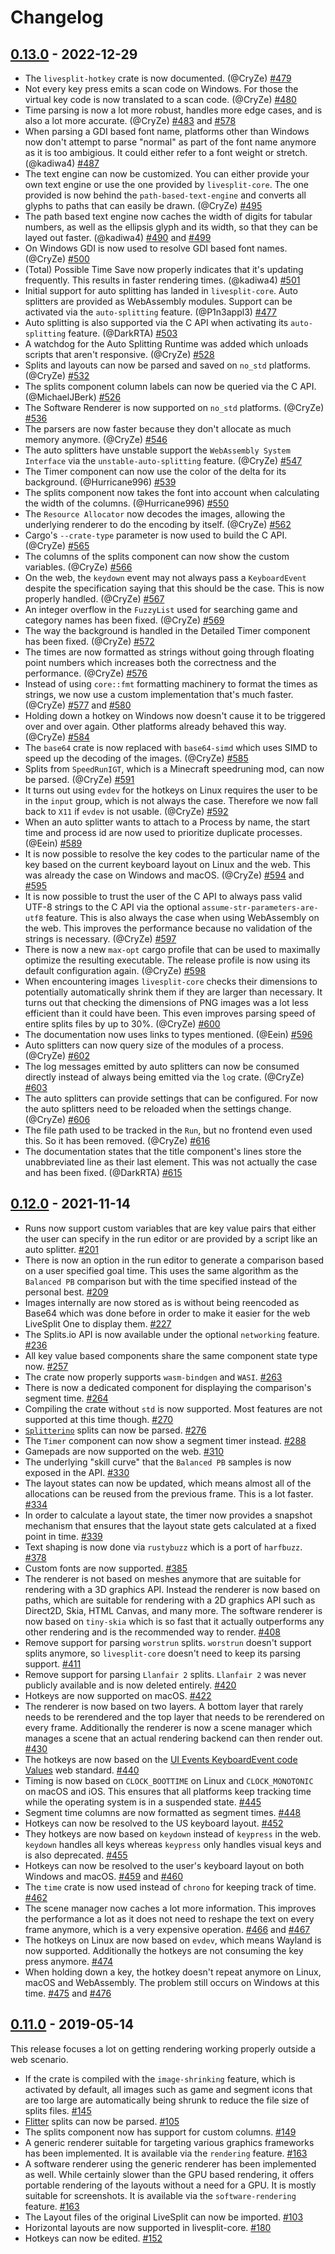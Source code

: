 # Changelog

## [0.13.0] - 2022-12-29

- The `livesplit-hotkey` crate is now documented. (@CryZe)
  [#479](https://github.com/LiveSplit/livesplit-core/pull/479)
- Not every key press emits a scan code on Windows. For those the virtual key
  code is now translated to a scan code. (@CryZe)
  [#480](https://github.com/LiveSplit/livesplit-core/pull/480)
- Time parsing is now a lot more robust, handles more edge cases, and is also a
  lot more accurate. (@CryZe)
  [#483](https://github.com/LiveSplit/livesplit-core/pull/483) and
  [#578](https://github.com/LiveSplit/livesplit-core/pull/578)
- When parsing a GDI based font name, platforms other than Windows now don't
  attempt to parse "normal" as part of the font name anymore as it is too
  ambigious. It could either refer to a font weight or stretch. (@kadiwa4)
  [#487](https://github.com/LiveSplit/livesplit-core/pull/487)
- The text engine can now be customized. You can either provide your own text
  engine or use the one provided by `livesplit-core`. The one provided is now
  behind the `path-based-text-engine` and converts all glyphs to paths that can
  easily be drawn. (@CryZe)
  [#495](https://github.com/LiveSplit/livesplit-core/pull/495)
- The path based text engine now caches the width of digits for tabular numbers,
  as well as the ellipsis glyph and its width, so that they can be layed out
  faster. (@kadiwa4)
  [#490](https://github.com/LiveSplit/livesplit-core/pull/490) and
  [#499](https://github.com/LiveSplit/livesplit-core/pull/499)
- On Windows GDI is now used to resolve GDI based font names. (@CryZe)
  [#500](https://github.com/LiveSplit/livesplit-core/pull/500)
- (Total) Possible Time Save now properly indicates that it's updating
  frequently. This results in faster rendering times. (@kadiwa4)
  [#501](https://github.com/LiveSplit/livesplit-core/pull/501)
- Initial support for auto splitting has landed in `livesplit-core`. Auto
  splitters are provided as WebAssembly modules. Support can be activated via
  the `auto-splitting` feature. (@P1n3appl3)
  [#477](https://github.com/LiveSplit/livesplit-core/pull/477)
- Auto splitting is also supported via the C API when activating its
  `auto-splitting` feature. (@DarkRTA)
  [#503](https://github.com/LiveSplit/livesplit-core/pull/503)
- A watchdog for the Auto Splitting Runtime was added which unloads scripts that
  aren't responsive. (@CryZe)
  [#528](https://github.com/LiveSplit/livesplit-core/pull/528)
- Splits and layouts can now be parsed and saved on `no_std` platforms. (@CryZe)
  [#532](https://github.com/LiveSplit/livesplit-core/pull/532)
- The splits component column labels can now be queried via the C API.
  (@MichaelJBerk) [#526](https://github.com/LiveSplit/livesplit-core/pull/526)
- The Software Renderer is now supported on `no_std` platforms. (@CryZe)
  [#536](https://github.com/LiveSplit/livesplit-core/pull/536)
- The parsers are now faster because they don't allocate as much memory anymore.
  (@CryZe) [#546](https://github.com/LiveSplit/livesplit-core/pull/546)
- The auto splitters have unstable support the `WebAssembly System Interface`
  via the `unstable-auto-splitting` feature. (@CryZe)
  [#547](https://github.com/LiveSplit/livesplit-core/pull/547)
- The Timer component can now use the color of the delta for its background.
  (@Hurricane996) [#539](https://github.com/LiveSplit/livesplit-core/pull/539)
- The splits component now takes the font into account when calculating the
  width of the columns. (@Hurricane996)
  [#550](https://github.com/LiveSplit/livesplit-core/pull/550)
- The `Resource Allocator` now decodes the images, allowing the underlying
  renderer to do the encoding by itself. (@CryZe)
  [#562](https://github.com/LiveSplit/livesplit-core/pull/562)
- Cargo's `--crate-type` parameter is now used to build the C API. (@CryZe)
  [#565](https://github.com/LiveSplit/livesplit-core/pull/565)
- The columns of the splits component can now show the custom variables.
  (@CryZe) [#566](https://github.com/LiveSplit/livesplit-core/pull/566)
- On the web, the `keydown` event may not always pass a `KeyboardEvent` despite
  the specification saying that this should be the case. This is now properly
  handled. (@CryZe) [#567](https://github.com/LiveSplit/livesplit-core/pull/567)
- An integer overflow in the `FuzzyList` used for searching game and category
  names has been fixed. (@CryZe)
  [#569](https://github.com/LiveSplit/livesplit-core/pull/569)
- The way the background is handled in the Detailed Timer component has been
  fixed. (@CryZe) [#572](https://github.com/LiveSplit/livesplit-core/pull/572)
- The times are now formatted as strings without going through floating point
  numbers which increases both the correctness and the performance. (@CryZe)
  [#576](https://github.com/LiveSplit/livesplit-core/pull/576)
- Instead of using `core::fmt` formatting machinery to format the times as
  strings, we now use a custom implementation that's much faster. (@CryZe)
  [#577](https://github.com/LiveSplit/livesplit-core/pull/577) and
  [#580](https://github.com/LiveSplit/livesplit-core/pull/580)
- Holding down a hotkey on Windows now doesn't cause it to be triggered over and
  over again. Other platforms already behaved this way. (@CryZe)
  [#584](https://github.com/LiveSplit/livesplit-core/pull/584)
- The `base64` crate is now replaced with `base64-simd` which uses SIMD to speed
  up the decoding of the images. (@CryZe)
  [#585](https://github.com/LiveSplit/livesplit-core/pull/585)
- Splits from `SpeedRunIGT`, which is a Minecraft speedruning mod, can now be
  parsed. (@CryZe) [#591](https://github.com/LiveSplit/livesplit-core/pull/591)
- It turns out using `evdev` for the hotkeys on Linux requires the user to be in
  the `input` group, which is not always the case. Therefore we now fall back to
  `X11` if `evdev` is not usable. (@CryZe)
  [#592](https://github.com/LiveSplit/livesplit-core/pull/592)
- When an auto splitter wants to attach to a Process by name, the start time and
  process id are now used to prioritize duplicate processes. (@Eein)
  [#589](https://github.com/LiveSplit/livesplit-core/pull/589)
- It is now possible to resolve the key codes to the particular name of the key
  based on the current keyboard layout on Linux and the web. This was already
  the case on Windows and macOS. (@CryZe)
  [#594](https://github.com/LiveSplit/livesplit-core/pull/594) and
  [#595](https://github.com/LiveSplit/livesplit-core/pull/595)
- It is now possible to trust the user of the C API to always pass valid UTF-8
  strings to the C API via the optional `assume-str-parameters-are-utf8`
  feature. This is also always the case when using WebAssembly on the web. This
  improves the performance because no validation of the strings is necessary.
  (@CryZe) [#597](https://github.com/LiveSplit/livesplit-core/pull/597)
- There is now a new `max-opt` cargo profile that can be used to maximally
  optimize the resulting executable. The release profile is now using its
  default configuration again. (@CryZe)
  [#598](https://github.com/LiveSplit/livesplit-core/pull/598)
- When encountering images `livesplit-core` checks their dimensions to
  potentially automatically shrink them if they are larger than necessary. It
  turns out that checking the dimensions of PNG images was a lot less efficient
  than it could have been. This even improves parsing speed of entire splits
  files by up to 30%. (@CryZe)
  [#600](https://github.com/LiveSplit/livesplit-core/pull/600)
- The documentation now uses links to types mentioned. (@Eein)
  [#596](https://github.com/LiveSplit/livesplit-core/pull/596)
- Auto splitters can now query size of the modules of a process. (@CryZe)
  [#602](https://github.com/LiveSplit/livesplit-core/pull/602)
- The log messages emitted by auto splitters can now be consumed directly
  instead of always being emitted via the `log` crate. (@CryZe)
  [#603](https://github.com/LiveSplit/livesplit-core/pull/603)
- The auto splitters can provide settings that can be configured. For now the
  auto splitters need to be reloaded when the settings change. (@CryZe)
  [#606](https://github.com/LiveSplit/livesplit-core/pull/606)
- The file path used to be tracked in the `Run`, but no frontend even used this.
  So it has been removed. (@CryZe)
  [#616](https://github.com/LiveSplit/livesplit-core/pull/616)
- The documentation states that the title component's lines store the
  unabbreviated line as their last element. This was not actually the case and
  has been fixed. (@DarkRTA)
  [#615](https://github.com/LiveSplit/livesplit-core/pull/615)

## [0.12.0] - 2021-11-14

- Runs now support custom variables that are key value pairs that either the
  user can specify in the run editor or are provided by a script like an auto
  splitter. [#201](https://github.com/LiveSplit/livesplit-core/pull/201)
- There is now an option in the run editor to generate a comparison based on a
  user specified goal time. This uses the same algorithm as the `Balanced PB`
  comparison but with the time specified instead of the personal best.
  [#209](https://github.com/LiveSplit/livesplit-core/pull/209)
- Images internally are now stored as is without being reencoded as Base64 which
  was done before in order to make it easier for the web LiveSplit One to
  display them. [#227](https://github.com/LiveSplit/livesplit-core/pull/227)
- The Splits.io API is now available under the optional `networking` feature.
  [#236](https://github.com/LiveSplit/livesplit-core/pull/236)
- All key value based components share the same component state type now.
  [#257](https://github.com/LiveSplit/livesplit-core/pull/257)
- The crate now properly supports `wasm-bindgen` and `WASI`.
  [#263](https://github.com/LiveSplit/livesplit-core/pull/263)
- There is now a dedicated component for displaying the comparison's segment
  time. [#264](https://github.com/LiveSplit/livesplit-core/pull/264)
- Compiling the crate without `std` is now supported. Most features are not
  supported at this time though.
  [#270](https://github.com/LiveSplit/livesplit-core/pull/270)
- [`Splitterino`](https://github.com/prefixaut/splitterino) splits can now be
  parsed. [#276](https://github.com/LiveSplit/livesplit-core/pull/276)
- The `Timer` component can now show a segment timer instead.
  [#288](https://github.com/LiveSplit/livesplit-core/pull/288)
- Gamepads are now supported on the web.
  [#310](https://github.com/LiveSplit/livesplit-core/pull/310)
- The underlying "skill curve" that the `Balanced PB` samples is now exposed in
  the API. [#330](https://github.com/LiveSplit/livesplit-core/pull/330)
- The layout states can now be updated, which means almost all of the
  allocations can be reused from the previous frame. This is a lot faster.
  [#334](https://github.com/LiveSplit/livesplit-core/pull/334)
- In order to calculate a layout state, the timer now provides a snapshot
  mechanism that ensures that the layout state gets calculated at a fixed point
  in time. [#339](https://github.com/LiveSplit/livesplit-core/pull/339)
- Text shaping is now done via `rustybuzz` which is a port of `harfbuzz`.
  [#378](https://github.com/LiveSplit/livesplit-core/pull/378)
- Custom fonts are now supported.
  [#385](https://github.com/LiveSplit/livesplit-core/pull/385)
- The renderer is not based on meshes anymore that are suitable for rendering
  with a 3D graphics API. Instead the renderer is now based on paths, which are
  suitable for rendering with a 2D graphics API such as Direct2D, Skia, HTML
  Canvas, and many more. The software renderer is now based on `tiny-skia` which
  is so fast that it actually outperforms any other rendering and is the
  recommended way to render.
  [#408](https://github.com/LiveSplit/livesplit-core/pull/408)
- Remove support for parsing `worstrun` splits. `worstrun` doesn't support
  splits anymore, so `livesplit-core` doesn't need to keep its parsing support.
  [#411](https://github.com/LiveSplit/livesplit-core/pull/411)
- Remove support for parsing `Llanfair 2` splits. `Llanfair 2` was never
  publicly available and is now deleted entirely.
  [#420](https://github.com/LiveSplit/livesplit-core/pull/420)
- Hotkeys are now supported on macOS.
  [#422](https://github.com/LiveSplit/livesplit-core/pull/422)
- The renderer is now based on two layers. A bottom layer that rarely needs to
  be rerendered and the top layer that needs to be rerendered on every frame.
  Additionally the renderer is now a scene manager which manages a scene that an
  actual rendering backend can then render out.
  [#430](https://github.com/LiveSplit/livesplit-core/pull/430)
- The hotkeys are now based on the [UI Events KeyboardEvent code
  Values](https://www.w3.org/TR/uievents-code/) web standard.
  [#440](https://github.com/LiveSplit/livesplit-core/pull/440)
- Timing is now based on `CLOCK_BOOTTIME` on Linux and `CLOCK_MONOTONIC` on
  macOS and iOS. This ensures that all platforms keep tracking time while the
  operating system is in a suspended state.
  [#445](https://github.com/LiveSplit/livesplit-core/pull/445)
- Segment time columns are now formatted as segment times.
  [#448](https://github.com/LiveSplit/livesplit-core/pull/448)
- Hotkeys can now be resolved to the US keyboard layout.
  [#452](https://github.com/LiveSplit/livesplit-core/pull/452)
- They hotkeys are now based on `keydown` instead of `keypress` in the web.
  `keydown` handles all keys whereas `keypress` only handles visual keys and is
  also deprecated. [#455](https://github.com/LiveSplit/livesplit-core/pull/455)
- Hotkeys can now be resolved to the user's keyboard layout on both Windows and
  macOS. [#459](https://github.com/LiveSplit/livesplit-core/pull/459) and
  [#460](https://github.com/LiveSplit/livesplit-core/pull/460)
- The `time` crate is now used instead of `chrono` for keeping track of time.
  [#462](https://github.com/LiveSplit/livesplit-core/pull/462)
- The scene manager now caches a lot more information. This improves the
  performance a lot as it does not need to reshape the text on every frame
  anymore, which is a very expensive operation.
  [#466](https://github.com/LiveSplit/livesplit-core/pull/466) and
  [#467](https://github.com/LiveSplit/livesplit-core/pull/467)
- The hotkeys on Linux are now based on `evdev`, which means Wayland is now
  supported. Additionally the hotkeys are not consuming the key press anymore.
  [#474](https://github.com/LiveSplit/livesplit-core/pull/474)
- When holding down a key, the hotkey doesn't repeat anymore on Linux, macOS and
  WebAssembly. The problem still occurs on Windows at this time.
  [#475](https://github.com/LiveSplit/livesplit-core/pull/475) and
  [#476](https://github.com/LiveSplit/livesplit-core/pull/476)

## [0.11.0] - 2019-05-14

This release focuses a lot on getting rendering working properly outside a web
scenario.

- If the crate is compiled with the `image-shrinking` feature, which is
  activated by default, all images such as game and segment icons that are too
  large are automatically being shrunk to reduce the file size of splits files.
  [#145](https://github.com/LiveSplit/livesplit-core/pull/145)
- [Flitter](https://github.com/alexozer/flitter) splits can now be parsed.
  [#105](https://github.com/LiveSplit/livesplit-core/issues/150)
- The splits component now has support for custom columns.
  [#149](https://github.com/LiveSplit/livesplit-core/pull/149)
- A generic renderer suitable for targeting various graphics frameworks has been
  implemented. It is available via the `rendering` feature.
  [#163](https://github.com/LiveSplit/livesplit-core/pull/163)
- A software renderer using the generic renderer has been implemented as well.
  While certainly slower than the GPU based rendering, it offers portable
  rendering of the layouts without a need for a GPU. It is mostly suitable for
  screenshots. It is available via the `software-rendering` feature.
  [#163](https://github.com/LiveSplit/livesplit-core/pull/163)
- The Layout files of the original LiveSplit can now be imported.
  [#103](https://github.com/LiveSplit/livesplit-core/pull/103)
- Horizontal layouts are now supported in livesplit-core.
  [#180](https://github.com/LiveSplit/livesplit-core/pull/180)
- Hotkeys can now be edited.
  [#152](https://github.com/LiveSplit/livesplit-core/pull/152)

[0.13.0]: https://github.com/linebender/druid/compare/v0.12.0...v0.13.0
[0.12.0]: https://github.com/linebender/druid/compare/v0.11.0...v0.12.0
[0.11.0]: https://github.com/linebender/druid/compare/v0.10.0...v0.11.0
